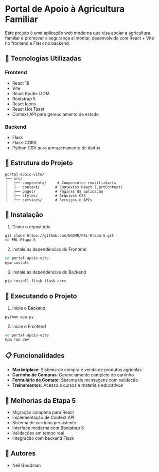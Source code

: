 # Portal de Apoio à Agricultura Familiar

Este projeto é uma aplicação web moderna que visa apoiar a agricultura familiar e promover a segurança alimentar, desenvolvida com React + Vite no frontend e Flask no backend.

## 🚀 Tecnologias Utilizadas

### Frontend
- React 18
- Vite
- React Router DOM
- Bootstrap 5
- React Icons
- React Hot Toast
- Context API para gerenciamento de estado

### Backend
- Flask
- Flask-CORS
- Python CSV para armazenamento de dados

## 📁 Estrutura do Projeto

```
portal-apoio-vite/
├── src/
│   ├── components/     # Componentes reutilizáveis
│   ├── context/       # Contextos React (CartContext)
│   ├── pages/         # Páginas da aplicação
│   ├── styles/        # Arquivos CSS
│   └── services/      # Serviços e APIs
```

## 🔧 Instalação

1. Clone o repositório
```bash
git clone https://github.com/NGDMN/PBL-Etapa-5.git
cd PBL-Etapa-5
```

2. Instale as dependências do Frontend
```bash
cd portal-apoio-vite
npm install
```

3. Instale as dependências do Backend
```bash
pip install flask flask-cors
```

## 🚀 Executando o Projeto

1. Inicie o Backend
```bash
python app.py
```

2. Inicie o Frontend
```bash
cd portal-apoio-vite
npm run dev
```

## 📋 Funcionalidades

- **Marketplace**: Sistema de compra e venda de produtos agrícolas
- **Carrinho de Compras**: Gerenciamento completo de carrinho
- **Formulário de Contato**: Sistema de mensagens com validação
- **Treinamentos**: Acesso a cursos e materiais educativos

## 🔄 Melhorias da Etapa 5

- Migração completa para React
- Implementação de Context API
- Sistema de carrinho persistente
- Interface moderna com Bootstrap 5
- Validações em tempo real
- Integração com backend Flask

## 👥 Autores

- Neil Goodman 



